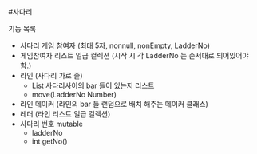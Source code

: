 #사다리

기능 목록

- 사다리 게임 참여자 (최대 5자, nonnull, nonEmpty, LadderNo)
- 게임참여자 리스트 일급 컬렉션 (시작 시 각 LadderNo 는 순서대로 되어있어야 함.)
- 라인 (사다리 가로 줄)
  - List<Boolean> 사다리사이의 bar 들이 있는지 리스트
  - move(LadderNo Number)
- 라인 메이커 (라인의 bar 들 랜덤으로 배치 해주는 메이커 클래스)
- 레더 (라인 리스트 일급 컬렉션)
- 사다리 번호 mutable
  - ladderNo
  - int getNo()

